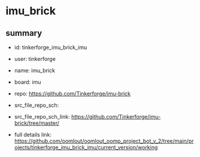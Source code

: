 # imu_brick
 
## summary 
* id: tinkerforge_imu_brick_imu
* user: tinkerforge
* name: imu_brick
* board: imu
* repo: https://github.com/Tinkerforge/imu-brick



* src_file_repo_sch: 
* src_file_repo_sch_link: https://github.com/Tinkerforge/imu-brick/tree/master/
* full details link: https://github.com/oomlout/oomlout_oomp_project_bot_v_2/tree/main/projects/tinkerforge_imu_brick_imu/current_version/working  







